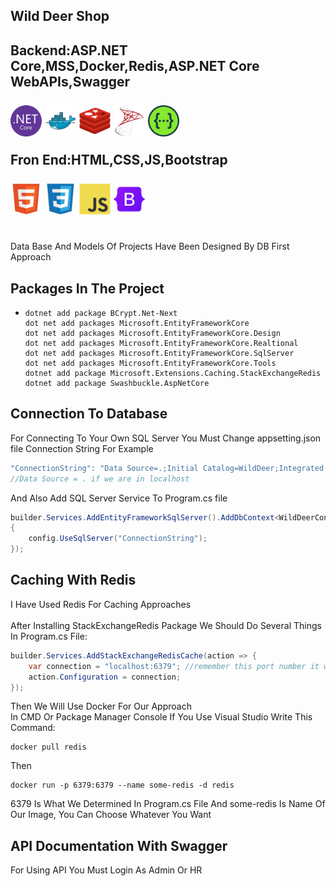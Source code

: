 Wild Deer Shop
-
Backend:ASP.NET Core,MSS,Docker,Redis,ASP.NET Core WebAPIs,Swagger
<br>
<br>
<img align="center" alt="dotnetcore" height="50" width="50" src="https://github.com/devicons/devicon/blob/master/icons/dotnetcore/dotnetcore-original.svg">
<img align="center" alt="Docker" height="50" width="50" src="https://github.com/devicons/devicon/blob/master/icons/docker/docker-original.svg">
<img align="center" alt="Redis" height="50" width="50" src="https://github.com/devicons/devicon/blob/master/icons/redis/redis-original.svg">
<img align="center" alt="MSS" height="50" width="50" src="https://github.com/devicons/devicon/blob/master/icons/microsoftsqlserver/microsoftsqlserver-original.svg">
<img align="center" alt="Swagger" height="50" width="50" src="https://github.com/devicons/devicon/blob/master/icons/swagger/swagger-original.svg">
<br>
<br>
Fron End:HTML,CSS,JS,Bootstrap
<br>
<br>
<img align="center" alt="HTML" height="50" width="50" src="https://github.com/devicons/devicon/blob/master/icons/html5/html5-original.svg">
<img align="center" alt="CSS" height="50" width="50" src="https://github.com/devicons/devicon/blob/master/icons/css3/css3-original.svg">
<img align="center" alt="CSS" height="50" width="50" src="https://github.com/devicons/devicon/blob/master/icons/javascript/javascript-original.svg">
<img align="center" alt="BootStrap" height="50" width="50" src="https://github.com/devicons/devicon/blob/master/icons/bootstrap/bootstrap-original.svg">
<br>
<br>
-
Data Base And Models Of Projects Have Been Designed By DB First Approach
<br>

Packages In The Project
-
-     dotnet add package BCrypt.Net-Next
      dot net add packages Microsoft.EntityFrameworkCore
      dot net add packages Microsoft.EntityFrameworkCore.Design
      dot net add packages Microsoft.EntityFrameworkCore.Realtional
      dot net add packages Microsoft.EntityFrameworkCore.SqlServer
      dot net add packages Microsoft.EntityFrameworkCore.Tools
      dotnet add package Microsoft.Extensions.Caching.StackExchangeRedis
      dotnet add package Swashbuckle.AspNetCore
  
Connection To Database
-
For Connecting To Your Own SQL Server You Must Change appsetting.json file Connection String For Example
```C#
"ConnectionString": "Data Source=.;Initial Catalog=WildDeer;Integrated Security=True;Trust Server Certificate=True"
//Data Source = . if we are in localhost
```
And Also Add SQL Server Service To Program.cs file
```C#
builder.Services.AddEntityFrameworkSqlServer().AddDbContext<WildDeerContext>(config =>
{
    config.UseSqlServer("ConnectionString");
});
```

Caching With Redis
-
I Have Used Redis For Caching Approaches<br>
<br>
After Installing StackExchangeRedis Package We Should Do Several Things In Program.cs File:
<br>
```C#
builder.Services.AddStackExchangeRedisCache(action => {
    var connection = "localhost:6379"; //remember this port number it will be needed later
    action.Configuration = connection;
});
```
Then We Will Use Docker For Our Approach
<br>
In CMD Or Package Manager Console If You Use Visual Studio Write This Command:
```CMD
docker pull redis
```
Then
```CMD
docker run -p 6379:6379 --name some-redis -d redis
```
6379 Is What We Determined In Program.cs File And
some-redis Is Name Of Our Image, You Can Choose Whatever You Want

API Documentation With Swagger
-
For Using API You Must Login As Admin Or HR